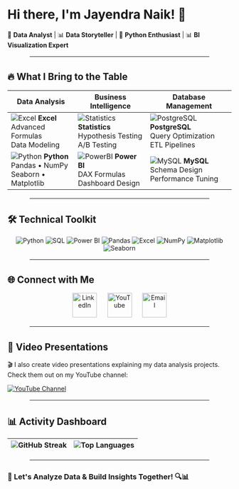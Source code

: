 # Hi there, I'm Jayendra Naik! 👋


🚀 **Data Analyst** | 📊 **Data Storyteller** | 🐍 **Python Enthusiast** | 📊 **BI Visualization Expert**
<hr style="border: 3px solid white; margin: 1em auto; width: 80%;">

## 🔥 **What I Bring to the Table**

<div align="center">
  
| **Data Analysis**       | **Business Intelligence**     | **Database Management**       |
|-------------------------|-------------------------------|--------------------------------|
| ![Excel](https://img.icons8.com/office/48/000000/microsoft-excel.png) **Excel**<br>Advanced Formulas<br>Data Modeling | ![Statistics](https://img.icons8.com/color/48/000000/statistics.png) **Statistics**<br>Hypothesis Testing<br>A/B Testing | ![PostgreSQL](https://img.icons8.com/color/48/000000/postgreesql.png) **PostgreSQL**<br>Query Optimization<br>ETL Pipelines |
| ![Python](https://img.icons8.com/color/48/000000/python.png) **Python**<br>Pandas • NumPy<br>Seaborn • Matplotlib | ![PowerBI](https://img.icons8.com/color/48/000000/power-bi.png) **Power BI**<br>DAX Formulas<br>Dashboard Design | ![MySQL](https://img.icons8.com/color/48/000000/mysql.png) **MySQL**<br>Schema Design<br>Performance Tuning |

</div>

<hr style="border: 3px solid white; margin: 1em auto; width: 80%;">

## 🛠️ **Technical Toolkit**

<div align="center">
  <img src="https://img.shields.io/badge/-Python-3776AB?logo=python&logoColor=white" alt="Python">
  <img src="https://img.shields.io/badge/-SQL-4479A1?logo=postgresql&logoColor=white" alt="SQL">
  <img src="https://img.shields.io/badge/-Power_BI-F2C811?logo=powerbi&logoColor=black" alt="Power BI">
  <img src="https://img.shields.io/badge/-Pandas-150458?logo=pandas&logoColor=white" alt="Pandas">
  <img src="https://img.shields.io/badge/-Advanced_Excel-217346?logo=microsoftexcel&logoColor=white" alt="Excel">
  <img src="https://img.shields.io/badge/-NumPy-013243?logo=numpy&logoColor=white" alt="NumPy">
  <img src="https://img.shields.io/badge/-Matplotlib-11557C?logo=matplotlib&logoColor=white" alt="Matplotlib">
  <img src="https://img.shields.io/badge/-Seaborn-5B8FA3?logo=seaborn&logoColor=white" alt="Seaborn">
</div>

<hr style="border: 3px solid white; margin: 1em auto; width: 80%;">

## 🌐 **Connect with Me**
<div align="center">
  <a href=https://www.linkedin.com/in/jayendranaik032002/ style="text-decoration:none; border:0; outline:none;">
    <img src="https://img.icons8.com/fluency/48/linkedin.png" width="55" style="border:0; outline:none;" alt="LinkedIn"/>
  </a>
  &nbsp;&nbsp;&nbsp;&nbsp;
  <a href=https://www.youtube.com/@JayendraNaik-ss5fj style="text-decoration:none; border:0; outline:none;">
    <img src="https://img.icons8.com/color/48/youtube--v1.png" width="55" style="border:0; outline:none;" alt="YouTube"/>
  </a>
  &nbsp;&nbsp;&nbsp;&nbsp;
  <a href="mailto:jayendranaik00@gmail.com" style="text-decoration:none; border:0; outline:none;">
    <img src="https://img.icons8.com/color/48/gmail-new.png" width="55" style="border:0; outline:none;" alt="Email"/>
  </a>
</div>

<hr style="border: 3px solid white; margin: 1em auto; width: 80%;">

## 🎥 Video Presentations

🎬 I also create video presentations explaining my data analysis projects. Check them out on my YouTube channel:

[![YouTube Channel](https://img.shields.io/badge/YouTube-My%20Videos-red?logo=youtube)](https://www.youtube.com/@JayendraNaik-ss5fj)

<hr style="border: 3px solid white; margin: 1em auto; width: 80%;">

## 📊 **Activity Dashboard**
<div align="center">

| ![GitHub Streak](https://streak-stats.demolab.com?user=jayendranaik&theme=dark&hide_border=true) | ![Top Languages](https://github-readme-stats.vercel.app/api/top-langs/?username=JayendraNaik&layout=compact&theme=vision-friendly-dark) |
|-------------------------------------------------------------------------------------------------|----------------------------------------------------------------------------|
</div>

<hr style="border: 3px solid white; margin: 1em auto; width: 80%;">

### 🚀 Let's Analyze Data & Build Insights Together! 🔍📊
